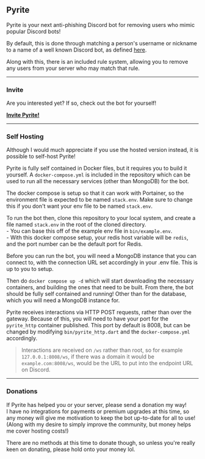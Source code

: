 ## Pyrite
Pyrite is your next anti-phishing Discord bot for removing users who mimic popular Discord bots!

By default, this is done through matching a person's username or nickname to a name of a well known Discord bot, as defined [here](https://github.com/Pyrite-X/Bot-List).

Along with this, there is an included rule system, allowing you to remove any users from your server who may match that rule.

---
###  Invite
Are you interested yet? If so, check out the bot for yourself!

**[Invite Pyrite!](https://discord.com/api/oauth2/authorize?client_id=1022370218489692222&permissions=1374926720198&scope=bot%20applications.commands)**

---
### Self Hosting
Although I would much appreciate if you use the hosted version instead, it is possible to self-host Pyrite!

Pyrite is fully self contained in Docker files, but it requires you to build it yourself. A `docker-compose.yml` is included in the repository which can be used to run all the necessary services (other than MongoDB) for the bot.

The docker compose is setup so that it can work with Portainer, so the environment file is expected to be named `stack.env`. Make sure to change this if you don't want your env file to be named `stack.env`. 

To run the bot then, clone this repository to your local system, and create a file named `stack.env` in the root of the cloned directory. <br> - You can base this off of the example env file in `bin/example.env`. <br> - With this docker compose setup, your redis host variable will be `redis`, and the port number can be the default port for Redis.

Before you can run the bot, you will need a MongoDB instance that you can connect to, with the connection URL set accordingly in your .env file. This is up to you to setup.

Then do `docker compose up -d` which will start downloading the necessary containers, and building the ones that need to be built. From there, the bot should be fully self contained and running! Other than for the database, which you will need a MongoDB instance for.

Pyrite receives interactions via HTTP POST requests, rather than over the gateway. Because of this, you will need to have your port for the `pyrite_http` container published. This port by default is 8008, but can be changed by modifying `bin/pyrite_http.dart` and the `docker-compose.yml` accordingly. 
> Interactions are received on `/ws` rather than root, so for example `127.0.0.1:8008/ws`, if there was a domain it would be `example.com:8008/ws`, would be the URL to put into the endpoint URL on Discord.

---
### Donations
If Pyrite has helped you or your server, please send a donation my way! <br> I have no integrations for payments or premium upgrades at this time, so any money will give me motivation to keep the bot up-to-date for all to use! (Along with my desire to simply improve the community, but money helps me cover hosting costs!)

There are no methods at this time to donate though, so unless you're really keen on donating, please hold onto your money lol.
